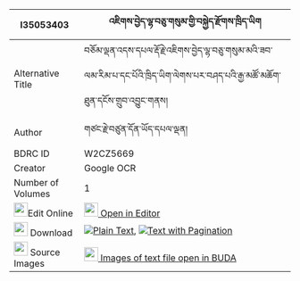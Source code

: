 |I35053403|འཇིགས་བྱེད་ལྷ་བཅུ་གསུམ་གྱི་བསྐྱེད་རྫོགས་ཁྲིད་ཡིག 
| --- | --- 
|Alternative Title |བཅོམ་ལྡན་འདས་དཔལ་རྡོ་རྗེ་འཇིགས་བྱེད་ལྷ་བཅུ་གསུམ་མའི་ཟབ་ལམ་རིམ་པ་དང་པོའི་ཁྲིད་ཡིག་ལེགས་པར་བཤད་པའི་རྒྱ་མཚོ་མཆོག་ཐུན་དངོས་གྲུབ་འབྱུང་གནས།
|Author| གཙང་རྗེ་བཙུན་དོན་ཡོད་དཔལ་ལྡན།
|BDRC ID | W2CZ5669
|Creator | Google OCR
|Number of Volumes| 1
|<img width="25" src="https://img.icons8.com/color/25/000000/edit-property.png">Edit Online| [<img width="25" src="https://avatars.githubusercontent.com/u/45091458?s=200&v=4"> Open in Editor](http://editor.openpecha.org/I35053403)
|<img width="25" src="https://img.icons8.com/fluent/48/000000/download-2.png"/>  Download | [![](https://img.icons8.com/color/20/000000/txt.png)Plain Text](https://github.com/Openpecha/I35053403/releases/download/v2/jikje_lha_chusum_gyi_kyedzok_t_plain_I35053403.zip), [![](https://img.icons8.com/color/20/000000/txt.png)Text with Pagination](https://github.com/Openpecha/I35053403/releases/download/v2/jikje_lha_chusum_gyi_kyedzok_t_pages_I35053403.zip)
|<img width="25" src="https://img.icons8.com/plasticine/100/000000/pictures-folder.png"/>  Source Images | [<img width="25" src="https://library.bdrc.io/icons/BUDA-small.svg"> Images of text file open in BUDA](https://library.bdrc.io/show/bdr:W2CZ5669)